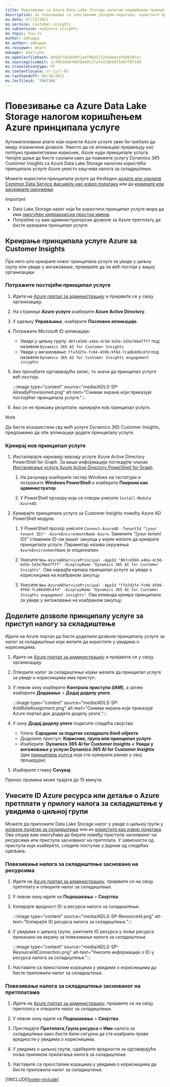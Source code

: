 ```yaml
---
title: Повезивање са Azure Data Lake Storage налогом коришћењем принципала услуге
description: За повезивање са сопственим језером података, користите принципала услуге Azure.
ms.date: 07/23/2021
ms.service: customer-insights
ms.subservice: audience-insights
ms.topic: how-to
author: adkuppa
ms.author: adkuppa
ms.reviewer: mhart
manager: shellyha
ms.openlocfilehash: 845d1f55eb99f2adf9b437124addec4f6d016fec
ms.sourcegitcommit: 1c396394470df8e68c2fafe3106567536ff87194
ms.translationtype: HT
ms.contentlocale: sr-Cyrl-RS
ms.lasthandoff: 08/30/2021
ms.locfileid: "7461166"
---
```

# <a name="connect-to-an-azure-data-lake-storage-account-by-using-an-azure-service-principal"></a>Повезивање са Azure Data Lake Storage налогом коришћењем Azure принципала услуге
<!--note from editor: The Cloud Style Guide would have us just use "Azure Data Lake Storage" to mean the current version, unless the old version (Gen1) is mentioned. I've followed this guidance, even though it seems that our docs and Azure docs are all over the map on this.-->
Аутоматизовани алати који користе Azure услуге увек би требало да имају ограничене дозволе. Уместо да се апликације пријављују као потпуно привилеговани корисник, Azure нуди принципале услуга. Читајте даље да бисте сазнали како да повежете услугу Dynamics 365 Customer Insights са Azure Data Lake Storage налогом користећи принципала услуге Azure уместо кључева налога за складиштење. 

Можете користити принципала услуге да безбедно [додате или уредите Common Data Service фасциклу као извор података](connect-common-data-model.md) или да [креирате или ажурирате окружење](get-started-paid.md).<!--note from editor: Suggested. Or it could be ", or create a new environment or update an existing one". I think "new" is implied with "create". The comma is necessary.-->

> [!IMPORTANT]
> - Data Lake Storage налог који ће користити<!--note from editor: Suggested. Or perhaps it could be "The Data Lake Storage account to which you want to give access to the service principal..."--> принципал услуге мора да има [омогућен хијерархијски простор имена](/azure/storage/blobs/data-lake-storage-namespace).
> - Потребне су вам администраторске дозволе за Azure претплату да бисте креирали принципал услуге.

## <a name="create-an-azure-service-principal-for-customer-insights"></a>Креирање принципала услуге Azure за Customer Insights

Пре него што креирате новог принципала услуге за увиде у циљну групу или увиде у ангажовање, проверите да ли већ постоји у вашој организацији.

### <a name="look-for-an-existing-service-principal"></a>Потражите постојећи принципал услуге

1. Идите на [Azure портал за администрацију](https://portal.azure.com) и пријавите се у своју организацију.

2. На страници **Azure услуге** изаберите **Azure Active Directory**.

3. У одељку **Управљање**, изаберите **Пословне апликације**.

4. Потражите Microsoft<!--note from editor: Via Microsoft Writing Style Guide.--> ID апликације:
   - Увиди у циљну групу: `0bfc4568-a4ba-4c58-bd3e-5d3e76bd7fff` под називом `Dynamics 365 AI for Customer Insights`
   - Увиди у ангажовање: `ffa7d2fe-fc04-4599-9f6d-7ca06dd0c4fd` под називом `Dynamics 365 AI for Customer Insights engagement insights`

5. Ако пронађете одговарајући запис, то значи да принципал услуге већ постоји. 
   
   :::image type="content" source="media/ADLS-SP-AlreadyProvisioned.png" alt-text="Снимак екрана који приказује постојећег принципала услуге.":::
   
6. Ако се не прикажу резултати, креирајте нов принципал услуге.

>[!NOTE]
>Да бисте искористили сву моћ услуге Dynamics 365 Customer Insights, предлажемо да обе апликације додате принципалу услуге.<!--note from editor: Using the note format is suggested, just so this doesn't get lost by being tucked up in the step.-->

### <a name="create-a-new-service-principal"></a>Креирај нов принципал услуге
<!--note from editor: Some general formatting notes: The MWSG wants bold for text the user enters (in addition to UI strings and the settings users select), but there's plenty of precedent for using code format for entering text in PowerShell so I didn't change that. Note that italic should be used for placeholders, but not much else.-->
1. Инсталирајте најновију верзију услуге Azure Active Directory PowerShell for Graph. За више информација погледајте чланак [Инсталирање услуге Azure Active Directory PowerShell for Graph](/powershell/azure/active-directory/install-adv2).

   1. На рачунару изаберите тастер Windows на тастатури и потражите **Windows PowerShell** и изаберите **Покрени као администратор**.<!--note from editor: Or should this be something like "search for **Windows PowerShell** and, if asked, select **Run as administrator**."?-->
   
   1. У PowerShell прозору који се отвори унесите `Install-Module AzureAD`.

2. Креирајте принципала услуге за Customer Insights помоћу Azure AD PowerShell модула.

   1. У PowerShell прозор унесите `Connect-AzureAD -TenantId "[your tenant ID]" -AzureEnvironmentName Azure`. Замените *"[your tenant ID]"*<!--note from editor: Edit okay? Or should the quotation marks stay in the command line, in which case it would be "Replace *[your tenant ID]* --> стварним ID-ом вашег закупца у којем желите да креирате принципала услуге. Параметар назива окружења `AzureEnvironmentName` је опционалан.
  
   1. Унесите `New-AzureADServicePrincipal -AppId "0bfc4568-a4ba-4c58-bd3e-5d3e76bd7fff" -DisplayName "Dynamics 365 AI for Customer Insights"`. Ова наредба креира принципал услуге за увиде о корисницима на изабраном закупцу. 

   1. Унесите `New-AzureADServicePrincipal -AppId "ffa7d2fe-fc04-4599-9f6d-7ca06dd0c4fd" -DisplayName "Dynamics 365 AI for Customer Insights engagement insights"`. Ова команда креира принципала за увиде у ангажовање<!--note from editor: Edit okay?--> на изабраном закупцу.

## <a name="grant-permissions-to-the-service-principal-to-access-the-storage-account"></a>Доделите дозволе принципалу услуге за приступ налогу за складиштење

Идите на Azure портал да бисте доделили дозволе принципалу услуге за налог за складиштење који желите да користите у увидима о корисницима.

1. Идите на [Azure портал за администрацију](https://portal.azure.com) и пријавите се у своју организацију.

1. Отворите налог за складиштење којем желите да принципал услуге за увиде о корисницима има приступ.

1. У левом окну изаберите **Контрола приступа (IAM)**, а затим изаберите **Додавање** > **Додај доделу улоге**.

   :::image type="content" source="media/ADLS-SP-AddRoleAssignment.png" alt-text="Снимак екрана који приказује Azure портал док додајете доделу улоге.":::

1. У окну **Додај доделу улоге** подесите следећа својства:
   - Улога: **Сарадник за податке складишта блоб објекта**
   - Доделите приступ: **Корисник, група или принципал услуге**
   - Изаберите: **Dynamics 365 AI for Customer Insights** и **Увиди у ангажовање у услузи Dynamics 365 AI for Customer Insights** (два [принципала услуга](#create-a-new-service-principal) која сте креирали раније у овој процедури)

1.  Изаберите ставку **Сачувај**.

Пренос промена може трајати до 15 минута.

## <a name="enter-the-azure-resource-id-or-the-azure-subscription-details-in-the-storage-account-attachment-to-audience-insights"></a>Унесите ID Azure ресурса или детаље о Azure претплати у прилогу налога за складиштење у увидима о циљној групи

Можете да<!--note from editor: Edit suggested only if this section is optional.--> приложите Data Lake Storage налог у увиде о циљној групи у [излазне податке за складиштење](manage-environments.md) или их [користите као извор података](connect-common-data-service-lake.md). Ова опција вам омогућава да бирате између приступа заснованог на ресурсима или приступа заснованог на претплати. У зависности од приступа који изаберете, следите поступак у једном од следећих одељака.<!--note from editor: Suggested.-->

### <a name="resource-based-storage-account-connection"></a>Повезивање налога за складиштење засновано на ресурсима

1. Идите на [Azure портал за администрацију](https://portal.azure.com), пријавите се на своју претплату и отворите налог за складиштење.

1. У левом окну идите на **Подешавања** > **Својства**.

1. Копирајте вредност ID-а ресурса налога за складиштење.

   :::image type="content" source="media/ADLS-SP-ResourceId.png" alt-text="Копирајте ID ресурса налога за складиштење.":::

1. У увидима о циљној групи, уметните ID ресурса у поље ресурса приказано на екрану за повезивање налога за складиштење.

   :::image type="content" source="media/ADLS-SP-ResourceIdConnection.png" alt-text="Унесите информације о ID-у ресурса налога за складиштење.":::   

1. Наставите са преосталим корацима у увидима о корисницима да бисте приложили налог за складиштење.

### <a name="subscription-based-storage-account-connection"></a>Повезивање налога за складиштење заснованог на претплатама

1. Идите на [Azure портал за администрацију](https://portal.azure.com), пријавите се на своју претплату и отворите налог за складиштење.

1. У левом окну идите на **Подешавања** > **Својства**.

1. Прегледајте **Претплата**,**Група ресурса** и **Име** налога за складиштење како бисте били сигурни да сте изабрали праве вредности у увидима о корисницима.

1. У увидима о циљној групи, одаберите вредности за одговарајућа поља приликом прилагања налога за складиштење.

1. Наставите са преосталим корацима у увидима о корисницима да бисте приложили налог за складиштење.


[!INCLUDE[footer-include](../includes/footer-banner.md)]